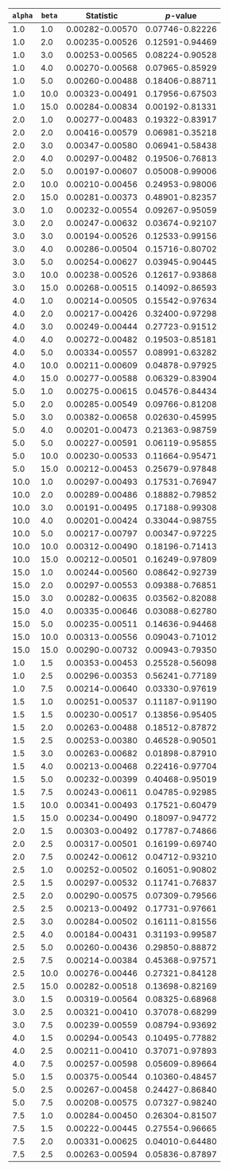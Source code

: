 |  `alpha` | `beta` | Statistic | _p_-value |
 ---- | ---- | ---- | ---- |
| 1.0 | 1.0 | 0.00282-0.00570 | 0.07746-0.82226 |
| 1.0 | 2.0 | 0.00235-0.00526 | 0.12591-0.94469 |
| 1.0 | 3.0 | 0.00253-0.00565 | 0.08224-0.90528 |
| 1.0 | 4.0 | 0.00270-0.00568 | 0.07965-0.85929 |
| 1.0 | 5.0 | 0.00260-0.00488 | 0.18406-0.88711 |
| 1.0 | 10.0 | 0.00323-0.00491 | 0.17956-0.67503 |
| 1.0 | 15.0 | 0.00284-0.00834 | 0.00192-0.81331 |
| 2.0 | 1.0 | 0.00277-0.00483 | 0.19322-0.83917 |
| 2.0 | 2.0 | 0.00416-0.00579 | 0.06981-0.35218 |
| 2.0 | 3.0 | 0.00347-0.00580 | 0.06941-0.58438 |
| 2.0 | 4.0 | 0.00297-0.00482 | 0.19506-0.76813 |
| 2.0 | 5.0 | 0.00197-0.00607 | 0.05008-0.99006 |
| 2.0 | 10.0 | 0.00210-0.00456 | 0.24953-0.98006 |
| 2.0 | 15.0 | 0.00281-0.00373 | 0.48901-0.82357 |
| 3.0 | 1.0 | 0.00232-0.00554 | 0.09267-0.95059 |
| 3.0 | 2.0 | 0.00247-0.00632 | 0.03674-0.92107 |
| 3.0 | 3.0 | 0.00194-0.00526 | 0.12533-0.99156 |
| 3.0 | 4.0 | 0.00286-0.00504 | 0.15716-0.80702 |
| 3.0 | 5.0 | 0.00254-0.00627 | 0.03945-0.90445 |
| 3.0 | 10.0 | 0.00238-0.00526 | 0.12617-0.93868 |
| 3.0 | 15.0 | 0.00268-0.00515 | 0.14092-0.86593 |
| 4.0 | 1.0 | 0.00214-0.00505 | 0.15542-0.97634 |
| 4.0 | 2.0 | 0.00217-0.00426 | 0.32400-0.97298 |
| 4.0 | 3.0 | 0.00249-0.00444 | 0.27723-0.91512 |
| 4.0 | 4.0 | 0.00272-0.00482 | 0.19503-0.85181 |
| 4.0 | 5.0 | 0.00334-0.00557 | 0.08991-0.63282 |
| 4.0 | 10.0 | 0.00211-0.00609 | 0.04878-0.97925 |
| 4.0 | 15.0 | 0.00277-0.00588 | 0.06329-0.83904 |
| 5.0 | 1.0 | 0.00275-0.00615 | 0.04576-0.84434 |
| 5.0 | 2.0 | 0.00285-0.00549 | 0.09766-0.81208 |
| 5.0 | 3.0 | 0.00382-0.00658 | 0.02630-0.45995 |
| 5.0 | 4.0 | 0.00201-0.00473 | 0.21363-0.98759 |
| 5.0 | 5.0 | 0.00227-0.00591 | 0.06119-0.95855 |
| 5.0 | 10.0 | 0.00230-0.00533 | 0.11664-0.95471 |
| 5.0 | 15.0 | 0.00212-0.00453 | 0.25679-0.97848 |
| 10.0 | 1.0 | 0.00297-0.00493 | 0.17531-0.76947 |
| 10.0 | 2.0 | 0.00289-0.00486 | 0.18882-0.79852 |
| 10.0 | 3.0 | 0.00191-0.00495 | 0.17188-0.99308 |
| 10.0 | 4.0 | 0.00201-0.00424 | 0.33044-0.98755 |
| 10.0 | 5.0 | 0.00217-0.00797 | 0.00347-0.97225 |
| 10.0 | 10.0 | 0.00312-0.00490 | 0.18196-0.71413 |
| 10.0 | 15.0 | 0.00212-0.00501 | 0.16249-0.97809 |
| 15.0 | 1.0 | 0.00244-0.00560 | 0.08642-0.92739 |
| 15.0 | 2.0 | 0.00297-0.00553 | 0.09388-0.76851 |
| 15.0 | 3.0 | 0.00282-0.00635 | 0.03562-0.82088 |
| 15.0 | 4.0 | 0.00335-0.00646 | 0.03088-0.62780 |
| 15.0 | 5.0 | 0.00235-0.00511 | 0.14636-0.94468 |
| 15.0 | 10.0 | 0.00313-0.00556 | 0.09043-0.71012 |
| 15.0 | 15.0 | 0.00290-0.00732 | 0.00943-0.79350 |
| 1.0 | 1.5 | 0.00353-0.00453 | 0.25528-0.56098 |
| 1.0 | 2.5 | 0.00296-0.00353 | 0.56241-0.77189 |
| 1.0 | 7.5 | 0.00214-0.00640 | 0.03330-0.97619 |
| 1.5 | 1.0 | 0.00251-0.00537 | 0.11187-0.91190 |
| 1.5 | 1.5 | 0.00230-0.00517 | 0.13856-0.95405 |
| 1.5 | 2.0 | 0.00263-0.00488 | 0.18512-0.87872 |
| 1.5 | 2.5 | 0.00253-0.00380 | 0.46528-0.90501 |
| 1.5 | 3.0 | 0.00263-0.00682 | 0.01898-0.87910 |
| 1.5 | 4.0 | 0.00213-0.00468 | 0.22416-0.97704 |
| 1.5 | 5.0 | 0.00232-0.00399 | 0.40468-0.95019 |
| 1.5 | 7.5 | 0.00243-0.00611 | 0.04785-0.92985 |
| 1.5 | 10.0 | 0.00341-0.00493 | 0.17521-0.60479 |
| 1.5 | 15.0 | 0.00234-0.00490 | 0.18097-0.94772 |
| 2.0 | 1.5 | 0.00303-0.00492 | 0.17787-0.74866 |
| 2.0 | 2.5 | 0.00317-0.00501 | 0.16199-0.69740 |
| 2.0 | 7.5 | 0.00242-0.00612 | 0.04712-0.93210 |
| 2.5 | 1.0 | 0.00252-0.00502 | 0.16051-0.90802 |
| 2.5 | 1.5 | 0.00297-0.00532 | 0.11741-0.76837 |
| 2.5 | 2.0 | 0.00290-0.00575 | 0.07309-0.79566 |
| 2.5 | 2.5 | 0.00213-0.00492 | 0.17731-0.97661 |
| 2.5 | 3.0 | 0.00284-0.00502 | 0.16111-0.81556 |
| 2.5 | 4.0 | 0.00184-0.00431 | 0.31193-0.99587 |
| 2.5 | 5.0 | 0.00260-0.00436 | 0.29850-0.88872 |
| 2.5 | 7.5 | 0.00214-0.00384 | 0.45368-0.97571 |
| 2.5 | 10.0 | 0.00276-0.00446 | 0.27321-0.84128 |
| 2.5 | 15.0 | 0.00282-0.00518 | 0.13698-0.82169 |
| 3.0 | 1.5 | 0.00319-0.00564 | 0.08325-0.68968 |
| 3.0 | 2.5 | 0.00321-0.00410 | 0.37078-0.68299 |
| 3.0 | 7.5 | 0.00239-0.00559 | 0.08794-0.93692 |
| 4.0 | 1.5 | 0.00294-0.00543 | 0.10495-0.77882 |
| 4.0 | 2.5 | 0.00211-0.00410 | 0.37071-0.97893 |
| 4.0 | 7.5 | 0.00257-0.00598 | 0.05609-0.89664 |
| 5.0 | 1.5 | 0.00375-0.00544 | 0.10360-0.48457 |
| 5.0 | 2.5 | 0.00267-0.00458 | 0.24427-0.86840 |
| 5.0 | 7.5 | 0.00208-0.00575 | 0.07327-0.98240 |
| 7.5 | 1.0 | 0.00284-0.00450 | 0.26304-0.81507 |
| 7.5 | 1.5 | 0.00222-0.00445 | 0.27554-0.96665 |
| 7.5 | 2.0 | 0.00331-0.00625 | 0.04010-0.64480 |
| 7.5 | 2.5 | 0.00263-0.00594 | 0.05836-0.87897 |
